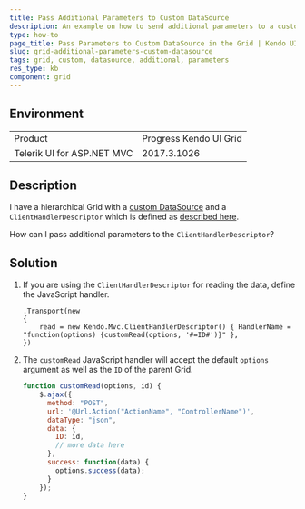 ```yaml
---
title: Pass Additional Parameters to Custom DataSource
description: An example on how to send additional parameters to a custom DataSource in the Kendo UI Grid.
type: how-to
page_title: Pass Parameters to Custom DataSource in the Grid | Kendo UI Grid for ASP.NET MVC 
slug: grid-additional-parameters-custom-datasource
tags: grid, custom, datasource, additional, parameters
res_type: kb
component: grid
---
```


## Environment

<table>
 <tr>
  <td>Product</td>
  <td>Progress Kendo UI Grid</td>
 </tr>
 <tr>
  <td>Telerik UI for ASP.NET MVC</td>
  <td>2017.3.1026</td>
 </tr>
</table>

## Description

I have a hierarchical Grid with a [custom DataSource](https://demos.telerik.com/aspnet-mvc/grid/custom-datasource) and a `ClientHandlerDescriptor` which is defined as [described here](https://docs.telerik.com/aspnet-mvc/getting-started/custom-datasource#common-scenarios).

How can I pass additional parameters to the `ClientHandlerDescriptor`?

## Solution

1. If you are using the `ClientHandlerDescriptor` for reading the data, define the JavaScript handler.

    ```
    .Transport(new
    {
        read = new Kendo.Mvc.ClientHandlerDescriptor() { HandlerName = "function(options) {customRead(options, '#=ID#')}" },
    })
    ```

1. The `customRead` JavaScript handler will accept the default `options` argument as well as the `ID` of the parent Grid.

    ```JavaScript
    function customRead(options, id) {
        $.ajax({
          method: "POST",
          url: '@Url.Action("ActionName", "ControllerName")',
          dataType: "json",
          data: {
            ID: id,
    		// more data here
          },
          success: function(data) {
            options.success(data);
          }
        });
    }
    ```
